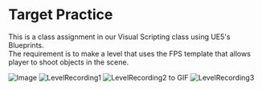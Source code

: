 # Target Practice

This is a class assignment in our Visual Scripting class using UE5's Blueprints.  
The requirement is to make a level that uses the FPS template that allows player to shoot objects in the scene.

![Image](https://github.com/gaddamit/TargetPractice/assets/3529825/d174e4ac-d81c-4d3c-85cf-77e1341c397e)
![LevelRecording1](https://github.com/gaddamit/TargetPractice/assets/3529825/0ed766e8-1313-4cf5-9edf-bb749bad3a9a)
![LevelRecording2 to GIF](https://github.com/gaddamit/TargetPractice/assets/3529825/1d5638ff-e7b1-416f-9f57-4d4e6ee10201)
![LevelRecording3](https://github.com/gaddamit/TargetPractice/assets/3529825/5a7c97f8-cf13-429d-8a37-944bc090fcaa)
